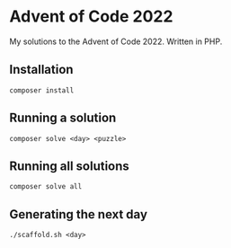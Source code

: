 # Advent of Code 2022

My solutions to the Advent of Code 2022. Written in PHP.

## Installation

```
composer install
```

## Running a solution

```
composer solve <day> <puzzle>
```

## Running all solutions

```
composer solve all
```

## Generating the next day

```
./scaffold.sh <day>
```
